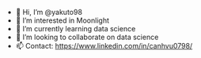 - 👋 Hi, I’m @yakuto98
- 👀 I’m interested in Moonlight
- 🌱 I’m currently learning data science
- 💞️ I’m looking to collaborate on data science
- 📫 Contact: https://www.linkedin.com/in/canhvu0798/

<!---
yakuto98/yakuto98 is a ✨ special ✨ repository because its `README.md` (this file) appears on your GitHub profile.
You can click the Preview link to take a look at your changes.
--->
